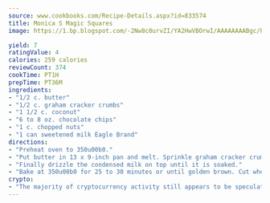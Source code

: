```yaml
---
source: www.cookbooks.com/Recipe-Details.aspx?id=833574
title: Monica S Magic Squares
image: https://1.bp.blogspot.com/-2Nw8c0urvZI/YA2HwVBOrwI/AAAAAAAABgc/hcoCuYbLRGghREWYfHLERS8jzKEXzVPXwCLcBGAsYHQ/s154/14.png

yield: 7
ratingValue: 4
calories: 259 calories
reviewCount: 374
cookTime: PT1H
prepTime: PT36M
ingredients:
- "1/2 c. butter"
- "1/2 c. graham cracker crumbs"
- "1 1/2 c. coconut"
- "6 to 8 oz. chocolate chips"
- "1 c. chopped nuts"
- "1 can sweetened milk Eagle Brand"
directions:
- "Preheat oven to 350u00b0."
- "Put butter in 13 x 9-inch pan and melt. Sprinkle graham cracker crumbs over butter and press with a fork until firm, then sprinkle with nuts, chocolate chips and coconut last."
- "Finally drizzle the condensed milk on top until it is soaked."
- "Bake at 350u00b0 for 25 to 30 minutes or until golden brown. Cut when cooled."
crypto:
- "The majority of cryptocurrency activity still appears to be speculative."
---
```

